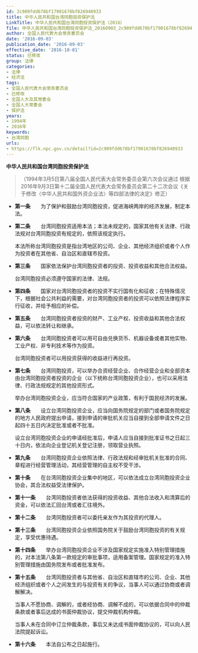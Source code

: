 ```yaml
---
id: 2c909fdd678bf17901678bf826940933
title: 中华人民共和国台湾同胞投资保护法
LinkTitle: 中华人民共和国台湾同胞投资保护法（2016）
file: 中华人民共和国台湾同胞投资保护法_20160903_2c909fdd678bf17901678bf826940933.docx
author: 全国人民代表大会常务委员会
date: '2016-09-03'
publication_date: '2016-09-03'
effective_date: '2016-10-01'
status: 已修改
group: 法律
categories:
- 法律
- 经济法
tags:
- 全国人民代表大会常务委员会
- 已修改
- 全国人大及其常委会
- 全国人大常委会
- 保护法
years:
- 1994年
- 2016年
keywords:
- 台湾同胞
urls:
- https://flk.npc.gov.cn/detail?id=2c909fdd678bf17901678bf826940933
---
```


**中华人民共和国台湾同胞投资保护法**

> （1994年3月5日第八届全国人民代表大会常务委员会第六次会议通过 根据2016年9月3日第十二届全国人民代表大会常务委员会第二十二次会议《关于修改〈中华人民共和国外资企业法〉等四部法律的决定》修正）

- **第一条**　　为了保护和鼓励台湾同胞投资，促进海峡两岸的经济发展，制定本法。

- **第二条**　　台湾同胞投资适用本法；本法未规定的，国家其他有关法律、行政法规对台湾同胞投资有规定的，依照该规定执行。

  本法所称台湾同胞投资是指台湾地区的公司、企业、其他经济组织或者个人作为投资者在其他省、自治区和直辖市投资。

- **第三条**　　国家依法保护台湾同胞投资者的投资、投资收益和其他合法权益。

  台湾同胞投资必须遵守国家的法律、法规。

- **第四条**　　国家对台湾同胞投资者的投资不实行国有化和征收；在特殊情况下，根据社会公共利益的需要，对台湾同胞投资者的投资可以依照法律程序实行征收，并给予相应的补偿。

- **第五条**　　台湾同胞投资者投资的财产、工业产权、投资收益和其他合法权益，可以依法转让和继承。

- **第六条**　　台湾同胞投资者可以用可自由兑换货币、机器设备或者其他实物、工业产权、非专利技术等作为投资。

  台湾同胞投资者可以用投资获得的收益进行再投资。

- **第七条**　　台湾同胞投资，可以举办合资经营企业、合作经营企业和全部资本由台湾同胞投资者投资的企业（以下统称台湾同胞投资企业），也可以采用法律、行政法规规定的其他投资形式。

  举办台湾同胞投资企业，应当符合国家的产业政策，有利于国民经济的发展。

- **第八条**　　设立台湾同胞投资企业，应当向国务院规定的部门或者国务院规定的地方人民政府提出申请，接到申请的审批机关应当自接到全部申请文件之日起四十五日内决定批准或者不批准。

  设立台湾同胞投资企业的申请经批准后，申请人应当自接到批准证书之日起三十日内，依法向企业登记机关登记注册，领取营业执照。

- **第九条**　　台湾同胞投资企业依照法律、行政法规和经审批机关批准的合同、章程进行经营管理活动，其经营管理的自主权不受干涉。

- **第十条**　　在台湾同胞投资企业集中的地区，可以依法成立台湾同胞投资企业协会，其合法权益受法律保护。

- **第十一条**　　台湾同胞投资者依法获得的投资收益、其他合法收入和清算后的资金，可以依法汇回台湾或者汇往境外。

- **第十二条**　　台湾同胞投资者可以委托亲友作为其投资的代理人。

- **第十三条**　　台湾同胞投资企业依照国务院关于鼓励台湾同胞投资的有关规定，享受优惠待遇。

- **第十四条**　　举办台湾同胞投资企业不涉及国家规定实施准入特别管理措施的，对本法第八条第一款规定的审批事项，适用备案管理。国家规定的准入特别管理措施由国务院发布或者批准发布。

- **第十五条**　　台湾同胞投资者与其他省、自治区和直辖市的公司、企业、其他经济组织或者个人之间发生的与投资有关的争议，当事人可以通过协商或者调解解决。

  当事人不愿协商、调解的，或者经协商、调解不成的，可以依据合同中的仲裁条款或者事后达成的书面仲裁协议，提交仲裁机构仲裁。

  当事人未在合同中订立仲裁条款，事后又未达成书面仲裁协议的，可以向人民法院提起诉讼。

- **第十六条**　　本法自公布之日起施行。
